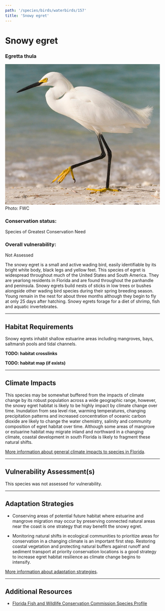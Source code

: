 ```yaml
---
path: '/species/birds/waterbirds/157'
title: 'Snowy egret'
---
```


# Snowy egret

### Egretta thula

<div id="TopSection">

<div class="header-photo"><img src="157.jpg" alt="Photo for Snowy egret"/>
<figcaption>Photo: FWC</figcaption></div>

<div>

### Conservation status:

Species of Greatest Conservation Need

### Overall vulnerability:

Not Assessed

</div>
</div>

The snowy egret is a small and active wading bird, easily identifiable by its bright white body, black legs and yellow feet.  This species of egret is widespread throughout much of the United States and South America.  They are yearlong residents in Florida and are found throughout the panhandle and peninsula.  Snowy egrets build nests of sticks in low trees or bushes alongside other wading bird species during their spring breeding season.  Young remain in the nest for about three months although they begin to fly at only 25 days after hatching.  Snowy egrets forage for a diet of shrimp, fish and aquatic invertebrates.

<hr />

## Habitat Requirements



Snowy egrets inhabit shallow estuarine areas including mangroves, bays, saltmarsh pools and tidal channels.

**TODO: habitat crosslinks**

**TODO: habitat map (if exists)**

<hr />

## Climate Impacts

This species may be somewhat buffered from the impacts of climate change by its robust population across a wide geographic range, however, the snowy egret habitat is likely to be highly impact by climate change over time.  Inundation from sea level rise, warming temperatures, changing precipitation patterns and increased concentration of oceanic carbon dioxide are likely to change the water chemistry, salinity and community composition of egret habitat over time.  Although some areas of mangrove or estuarine habitat may migrate inland and northward in a changing climate, coastal development in south Florida is likely to fragment these natural shifts.

[More information about general climate impacts to species in Florida](/impacts/species).



<hr />

## Vulnerability Assessment(s)

This species was not assessed for vulnerability.

<hr />

## Adaptation Strategies

- Conserving areas of potential future habitat where estuarine and mangrove migration may occur by preserving connected natural areas near the coast is one strategy that may benefit the snowy egret.

- Monitoring natural shifts in ecological communities to prioritize areas for conservation in a changing climate is an important first step.  Restoring coastal vegetation and protecting natural buffers against runoff and sediment transport at priority conservation locations is a good strategy to increase egret habitat resilience as climate change begins to intensify.

[More information about adaptation strategies](/strategies).

<hr />


## Additional Resources

- [Florida Fish and Wildlife Conservation Commission Species Profile](https://myfwc.com/wildlifehabitats/profiles/birds/waterbirds/snowy-egret/)
